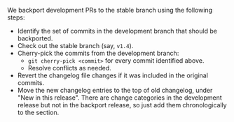 We backport development PRs to the stable branch using the following steps:

- Identify the set of commits in the development branch that should be backported.
- Check out the stable branch (say, `v1.4`).
- Cherry-pick the commits from the development branch:
  - `git cherry-pick <commit>` for every commit identified above.
  - Resolve conflicts as needed.
- Revert the changelog file changes if it was included in the original commits.
- Move the new changelog entries to the top of old changelog, under "New in this release".
  There are change categories in the development release but not in the backport release, so just add them chronologically to the section.
